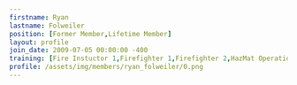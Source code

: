 ```yaml
---
firstname: Ryan
lastname: Folweiler
position: [Former Member,Lifetime Member]
layout: profile
join_date: 2009-07-05 00:00:00 -400
training: [Fire Instuctor 1,Firefighter 1,Firefighter 2,HazMat Operations,HazMat Awareness,Vehicle Rescue,VA EMT,EVOC,CPR]
profile: /assets/img/members/ryan_folweiler/0.png
---
```

